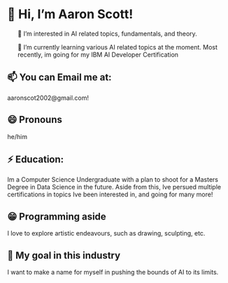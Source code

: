 <html>
<body>
   <h1>👋 Hi, I’m Aaron Scott!</h1>
  <ul>
    <p>👀 I’m interested in AI related topics, fundamentals, and theory.</p>
    <p>🌱 I’m currently learning various AI related topics at the moment. Most recently, im going for my IBM AI Developer Certification</p>
  </ul>  
  <h2>📫 You can Email me at:</h2> 
   <p>aaronscot2002@gmail.com!</p>
  <h2> 😄 Pronouns </h2>
   <p>he/him</p>
  <h2>⚡ Education:</h2> 
   <p>Im a Computer Science Undergraduate with a plan to shoot for a Masters Degree in Data Science in the future. Aside from this, Ive persued multiple certifications in topics Ive been interested in, and going for many more!</p>
  <h2>😁 Programming aside </h2>
   <p>I love to explore artistic endeavours, such as drawing, sculpting, etc.</p>
  <h2>🤖 My goal in this industry</h2>
   <p>I want to make a name for myself in pushing the bounds of AI to its limits.</p>
</body>
</html>
